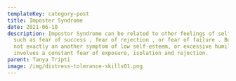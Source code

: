 ```yaml
---
templateKey: category-post
title: Imposter Syndrome
date: 2021-06-10
description: Impostor Syndrome can be related to other feelings of self-doubt,
  such as fear of success , fear of rejection , or fear of failure . But it's
  not exactly an another symptom of low self-esteem, or excessive humility. It
  involves a constant fear of exposure, isolation and rejection.
parent: Tanya Tripti
image: /img/distress-tolerance-skills01.png
---
```


